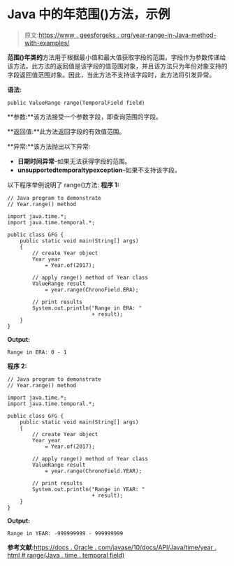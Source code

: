 # Java 中的年范围()方法，示例

> 原文:[https://www . geesforgeks . org/year-range-in-Java-method-with-examples/](https://www.geeksforgeeks.org/year-range-method-in-java-with-examples/)

**范围()**年**类的**方法用于根据最小值和最大值获取字段的范围，字段作为参数传递给该方法。此方法的返回值是该字段的值范围对象，并且该方法只为年份对象支持的字段返回值范围对象。因此，当此方法不支持该字段时，此方法将引发异常。

**语法:**

```
public ValueRange range(TemporalField field)

```

**参数:**该方法接受一个参数字段，即查询范围的字段。

**返回值:**此方法返回字段的有效值范围。

**异常:**该方法抛出以下异常:

*   **日期时间异常**–如果无法获得字段的范围。
*   **unsupportedtemporaltypexception**–如果不支持该字段。

以下程序举例说明了 range()方法:
**程序 1:**

```
// Java program to demonstrate
// Year.range() method

import java.time.*;
import java.time.temporal.*;

public class GFG {
    public static void main(String[] args)
    {
        // create Year object
        Year year
            = Year.of(2017);

        // apply range() method of Year class
        ValueRange result
            = year.range(ChronoField.ERA);

        // print results
        System.out.println("Range in ERA: "
                           + result);
    }
}
```

**Output:**

```
Range in ERA: 0 - 1

```

**程序 2:**

```
// Java program to demonstrate
// Year.range() method

import java.time.*;
import java.time.temporal.*;

public class GFG {
    public static void main(String[] args)
    {
        // create Year object
        Year year
            = Year.of(2017);

        // apply range() method of Year class
        ValueRange result
            = year.range(ChronoField.YEAR);

        // print results
        System.out.println("Range in YEAR: "
                           + result);
    }
}
```

**Output:**

```
Range in YEAR: -999999999 - 999999999

```

**参考文献:**[https://docs . Oracle . com/javase/10/docs/API/Java/time/year . html # range(Java . time . temporal field)](https://docs.oracle.com/javase/10/docs/api/java/time/Year.html#range(java.time.temporal.TemporalField))